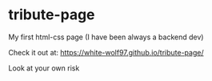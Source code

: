 # tribute-page
My first html-css page (I have been always a backend dev)

Check it out at: https://white-wolf97.github.io/tribute-page/

Look at your own risk
